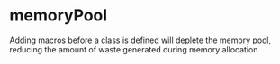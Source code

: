 # memoryPool

Adding macros before a class is defined will deplete the memory pool, reducing the amount of waste generated during memory allocation
